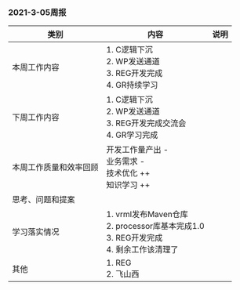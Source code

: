 ### 2021-3-05周报

|类别|内容|说明|
|---|---|---|
|本周工作内容|1. C逻辑下沉<br>2. WP发送通道<br>3. REG开发完成<br>4. GR持续学习||
|下周工作内容|1. C逻辑下沉<br>2. WP发送通道<br>3. REG开发完成交流会<br>4. GR学习完成||
|本周工作质量和效率回顾|开发工作量产出 -<br>业务需求 -<br>技术优化 ++<br>知识学习 ++||
|思考、问题和提案|||
|学习落实情况|1. vrml发布Maven仓库<br>2. processor库基本完成1.0<br>3. REG开发完成<br>4. 剩余工作该清理了||
|其他|1. REG<br>2. 飞山西||